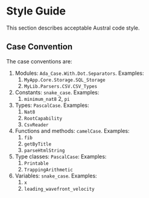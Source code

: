 # Style Guide

This section describes acceptable Austral code style.

## Case Convention

The case conventions are:

1. Modules: `Ada_Case.With.Dot.Separators`. Examples:
   1. `MyApp.Core.Storage.SQL_Storage`
   2. `MyLib.Parsers.CSV.CSV_Types`
2. Constants: `snake_case`. Examples:
   1. `minimum_nat8`
   2, `pi`
3. Types: `PascalCase`. Examples:
   1. `Nat8`
   2. `RootCapability`
   3. `CsvReader`
4. Functions and methods: `camelCase`. Examples:
   1. `fib`
   2. `getByTitle`
   3. `parseHtmlString`
5. Type classes: `PascalCase`: Examples:
   1. `Printable`
   2. `TrappingArithmetic`
6. Variables: `snake_case`. Examples:
   1. `x`
   2. `leading_wavefront_velocity`
